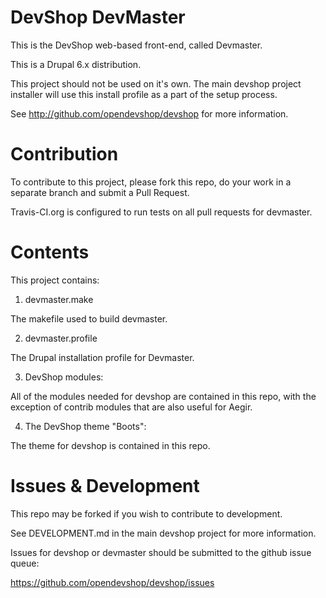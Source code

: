 DevShop DevMaster
=================

This is the DevShop web-based front-end, called Devmaster.

This is a Drupal 6.x distribution.

This project should not be used on it's own.  The main devshop project 
installer will use this install profile as a part of the setup process.

See http://github.com/opendevshop/devshop for more information.

Contribution
============

To contribute to this project, please fork this repo, do your work in a separate
branch and submit a Pull Request.

Travis-CI.org is configured to run tests on all pull requests for devmaster.

Contents
========

This project contains:

1. devmaster.make

  The makefile used to build devmaster.

2. devmaster.profile

  The Drupal installation profile for Devmaster.
  
3. DevShop modules:

  All of the modules needed for devshop are contained in this repo, with the 
  exception of contrib modules that are also useful for Aegir.

4. The DevShop theme "Boots":

  The theme for devshop is contained in this repo.

Issues & Development
====================

This repo may be forked if you wish to contribute to development.  

See DEVELOPMENT.md in the main devshop project for more information.
 
Issues for devshop or devmaster should be submitted to the github issue queue:

https://github.com/opendevshop/devshop/issues
